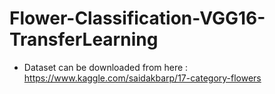 # Flower-Classification-VGG16-TransferLearning
* Dataset can be downloaded from here : https://www.kaggle.com/saidakbarp/17-category-flowers
